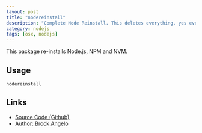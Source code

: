 ```yaml
---
layout: post
title: "nodereinstall"
description: "Complete Node Reinstall. This deletes everything, yes everything, and re-installs Node and NPM with NVM, then re-installs global NPM modules."
category: nodejs
tags: [osx, nodejs]
---
```


This package re-installs Node.js, NPM and NVM.
## Usage
`nodereinstall`
## Links
* [Source Code (Github)](https://github.com/brock/node-reinstall)
* [Author: Brock Angelo](https://github.com/brock)

